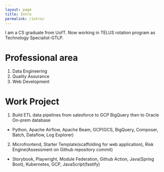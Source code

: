 ```yaml
---
layout: page
title: Intro
permalink: /intro/
---
```

I am a CS graduate from UofT. Now working in TELUS rotation program as Technology Specialist-GTLP.

# Professional area
1. Data Engineering
2. Quality Assurance
3. Web Development

# Work Project
1. Build ETL data pipelines from salesforce to GCP BigQuery then to Oracle On-prem database
* Python, Apache Airflow, Apache Beam, GCP(GCS, BigQuery, Composer, Batch, Dataflow, Log Explorer)
2. Microfrontend, Starter Template(scaffolding for web application), Risk Engine(Assessment on Github repository commit)
* Storybook, Playwright, Module Federation, Github Action, Java(Spring Boot), Kubernetes, GCP, JavaScript(fastify)

